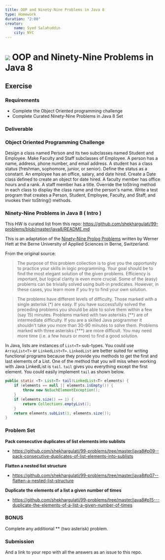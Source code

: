 ```yaml
---
title: OOP and Ninety-Nine Problems in Java 8
type: Homework
duration: "2:00"
creator:
    name: Syed Salahuddin
    city: NYC
---
```


# ![](https://ga-dash.s3.amazonaws.com/production/assets/logo-9f88ae6c9c3871690e33280fcf557f33.png) OOP and Ninety-Nine Problems in Java 8

## Exercise

### Requirements

- Complete the Object Oriented programming challenge
- Complete Curated Ninety-Nine Problems in Java 8 Set

### Deliverable

### Object Oriented Programming Challenge

Design a class named Person and its two subclasses named Student and Employee. Make Faculty and Staff subclasses of Employee. A person has a name, address, phone number, and email address. A student has a class status (freshman, sophomore, junior, or senior). Define the status as a constant. An employee has an office, salary, and date hired. Create a Date class defined to create an object for date hired. A faculty member has office hours and a rank. A staff member has a title. Override the toString method in each class to display the class name and the person's name.
Write a test program that creates a Person, Student, Employee, Faculty, and Staff, and invokes their toString() methods.


### Ninety-Nine Problems in Java 8 ( Intro )

This HW is curated list from this repo: https://github.com/shekhargulati/99-problems/blob/master/java8/README.md

This is an adaptation of the [Ninety-Nine Prolog Problems](https://sites.google.com/site/prologsite/prolog-problems) written by Werner Hett at the Berne University of Applied Sciences in Berne, Switzerland.

From the original source:

> The purpose of this problem collection is to give you the opportunity to practice your skills in logic programming. Your goal should be to find the most elegant solution of the given problems. Efficiency is important, but logical clarity is even more crucial. Some of the (easy) problems can be trivially solved using built-in predicates. However, in these cases, you learn more if you try to find your own solution.

> The problems have different levels of difficulty. Those marked with a single asterisk (\*) are easy. If you have successfully solved the preceding problems you should be able to solve them within a few (say 15) minutes. Problems marked with two asterisks (\*\*) are of intermediate difficulty. If you are a skilled Java programmer it shouldn't take you more than 30-90 minutes to solve them. Problems marked with three asterisks (\*\*\*) are more difficult. You may need more time (i.e. a few hours or more) to find a good solution.


In Java, lists are instances of `List<T>` sub-types. You could use `ArrayList<T>` or `LinkedList<T>`. `LinkedList` are better suited for writing functional programs because they provide you methods to get the first and last elements of a List. One of the method that you will miss when working with Java LinkedList is `tail`. `tail` gives you everything except the first element. You could easily implement `tail` as shown below.

```java
public static <T> List<T> tail(LinkedList<T> elements) {
    if (elements == null || elements.isEmpty()) {
        throw new NoSuchElementException();
    }
    if (elements.size() == 1) {
        return Collections.emptyList();
    }
    return elements.subList(1, elements.size());
}
```
### Problem Set

**Pack consecutive duplicates of list elements into sublists**
- https://github.com/shekhargulati/99-problems/tree/master/java8#p09--pack-consecutive-duplicates-of-list-elements-into-sublists

**Flatten a nested list structure**

- https://github.com/shekhargulati/99-problems/tree/master/java8#p07--flatten-a-nested-list-structure

**Duplicate the elements of a list a given number of times**

- https://github.com/shekhargulati/99-problems/tree/master/java8#p15---duplicate-the-elements-of-a-list-a-given-number-of-times


### BONUS

Complete any additional ** (two asterisk) problem.


### Submission

And a link to your repo with all the answers as an issue to this repo.
